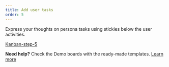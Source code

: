 ```yaml
---
title: Add user tasks
order: 5
---
```


Express your thoughts on persona tasks using stickies below the user activities.

[Kanban-step-5](howTo:Kanban-step-5)

**Need help?** Check the Demo boards with the ready-made templates. [Learn more](https://realtimeboard.com/app/dashboard/?projectId=demo-boards)
